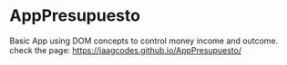 # AppPresupuesto
Basic App using DOM concepts to control money income and outcome.
check the page: https://jaagcodes.github.io/AppPresupuesto/
